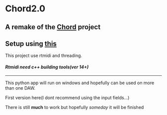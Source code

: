 # Chord2.0
## A remake of the [Chord](https://github.com/larzeitlin/Chord) project

Setup using [this](https://github.com/AhmadMoussa/Python-Midi-Ableton/blob/master/Readme.md)
---
This project use rtmidi and threading.

#### *Rtmidi need c++ building tools(ver 14+)*
---
This python app will run on windows and hopefully can be used on more than one DAW.

First version here(I dont recommend using the input fields...)

There is still **much** to work but hopefully *someday* it will be finished

